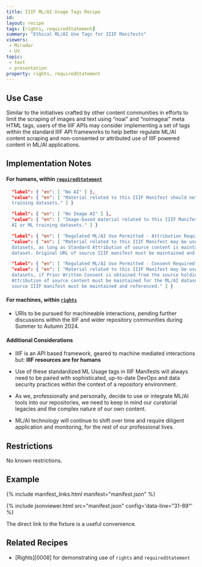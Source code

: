 ```yaml
---
title: IIIF ML/AI Usage Tags Recipe
id: 
layout: recipe
tags: [rights, requiredStatement]
summary: "Ethical ML/AI Use Tags for IIIF Manifests"
viewers:
 - Mirador
 - UV
topic: 
 - text
 - presentation
property: rights, requiredStatement   
---
```


## Use Case

Similar to the initiatives crafted by other content communities in efforts to limit the scraping of images and text using “noai” and “noimageai” meta HTML tags, users of the IIIF APIs may consider implementing a set of tags within the standard IIIF API frameworks to help better regulate ML/AI content scraping and non-consented or attributed use of IIIF powered content in ML/AI applications. 

## Implementation Notes

#### For humans, within [`requiredStatement`](https://iiif.io/api/presentation/3.0/#requiredstatement)

```JSON 
  "label": { "en": [ "No AI" ] },
  "value": { "en": [ "Material related to this IIIF Manifest should not be used for AI or ML  
  training datasets." ] }
```
```JSON 
  "label": { "en": [ "No Image AI" ] },
  "value": { "en": [ "Image-based material related to this IIIF Manifest should not be used for 
  AI or ML training datasets." ] }
```
```JSON 
  "label": { "en": [ "Regulated ML/AI Use Permitted - Attribution Required" ] },
  "value": { "en": [ "Material related to this IIIF Manifest may be used for AI or ML training 
  datasets, as long as Standard Attribution of source content is maintained for the ML/AI 
  dataset. Original URL of source IIIF manifest must be maintained and referenced." ] }
```
```JSON 
  "label": { "en": [ "Regulated ML/AI Use Permitted - Consent Required" ] },
  "value": { "en": [ "Material related to this IIIF Manifest may be used for AI or ML training   
  datasets, if Prior Written Consent is obtained from the source holding institution. Standard 
  Attribution of source content must be maintained for the ML/AI dataset. Original URL of 
  source IIIF manifest must be maintained and referenced." ] }
```

#### For machines, within [`rights`](https://iiif.io/api/presentation/3.0/#rights)

* URIs to be pursued for machineable interactions, pending further discussions within the IIIF and wider repository communities during Summer to Autumn 2024.

#### Additional Considerations

* IIIF is an API based framework, geared to machine mediated interactions but: **IIIF resources are for humans** 

* Use of these standardized ML Usage tags in IIIF Manifests will always need to be paired with sophisticated, up-to-date DevOps and data security practices within the context of a repository environment.

* As we, professionally and personally, decide to use or integrate ML/AI tools into our repositories, we need to keep in mind our curatorial legacies and the complex nature of our own content.

* ML/AI technology will continue to shift over time and require diligent application and monitoring, for the rest of our professional lives.

## Restrictions

No known restrictions.

## Example

{% include manifest_links.html manifest="manifest.json" %}

{% include jsonviewer.html src="manifest.json" config='data-line="31-89"' %}

The direct link to the fixture is a useful convenience.

## Related Recipes

* [Rights][0008] for demonstrating use of `rights` and `requiredStatement`
